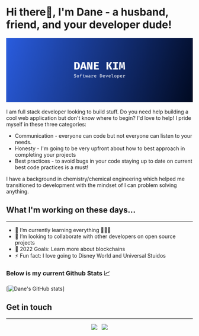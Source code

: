 # Hi there👋, I'm Dane - a husband, friend, and your developer dude!

![alt text](./image/Dane%20Kim%20Github%20Header.png)

I am full stack developer looking to build stuff. Do you need help building a cool web application but don't know where to begin? I'd love to help! I pride myself in these three categories:

- Communication - everyone can code but not everyone can listen to your needs.
- Honesty - I'm going to be very upfront about how to best approach in completing your projects
- Best practices - to avoid bugs in your code staying up to date on current best code practices is a must!

I have a background in chemistry/chemical engineering which helped me transitioned to development with the mindset of I can problem solving anything.

## What I'm working on these days...

---

- 🌱 I’m currently learning everything 🤣🤣🤣
- 👯 I’m looking to collaborate with other developers on open source projects
- 🥅 2022 Goals: Learn more about blockchains
- ⚡ Fun fact: I love going to Disney World and Universal Stuidos

### Below is my current Github Stats 📈

[![Dane's GitHub stats](https://github-readme-stats.vercel.app/api?username=folksoul91)]

## Get in touch

---

<p align='center'>
<a href="https://www.linkedin.com/in/danewjkim/"><img height="30" src="https://github.com/singhkshitij/singhkshitij/blob/master/linkedin.png?raw=true"></a>&nbsp;&nbsp;
<a href="mailto:folksoul91j@yahoo.com"><img height="30" src="https://github.com/singhkshitij/singhkshitij/blob/master/mail.png?raw=true"></a>
